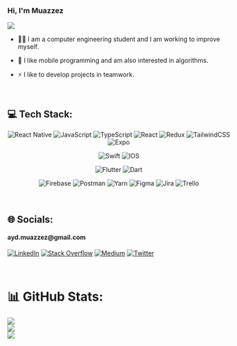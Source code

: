 ### Hi, I'm Muazzez  

  [![](https://visitcount.itsvg.in/api?id=muazzeza&icon=0&color=0)](https://visitcount.itsvg.in)

  
- 👩‍💻  I am a computer engineering student and I am working to improve myself.     
  

- 🎯 I like mobile programming and am also interested in algorithms.  
 
 
-  ⚡  I like to develop projects in teamwork.  


<br/>  
 

## 💻 Tech Stack:
<div align="center">

![React Native](https://img.shields.io/badge/react_native-%2320232a.svg?style=for-the-badge&logo=react&logoColor=%2361DAFB) 
![JavaScript](https://img.shields.io/badge/javascript-%23323330.svg?style=for-the-badge&logo=javascript&logoColor=%23F7DF1E) 
![TypeScript](https://img.shields.io/badge/typescript-%23007ACC.svg?style=for-the-badge&logo=typescript&logoColor=white) 
![React](https://img.shields.io/badge/react-%2320232a.svg?style=for-the-badge&logo=react&logoColor=%2361DAFB) 
![Redux](https://img.shields.io/badge/redux-%23593d88.svg?style=for-the-badge&logo=redux&logoColor=white) 
![TailwindCSS](https://img.shields.io/badge/tailwindcss-%2338B2AC.svg?style=for-the-badge&logo=tailwind-css&logoColor=white) 	
![Expo](https://img.shields.io/badge/expo-1C1E24?style=for-the-badge&logo=expo&logoColor=#D04A37)

![Swift](https://img.shields.io/badge/swift-F54A2A?style=for-the-badge&logo=swift&logoColor=white) 
![IOS](https://img.shields.io/badge/IOS-%2320232a.svg?style=for-the-badge&logo=apple&logoColor=white)

![Flutter](https://img.shields.io/badge/Flutter-%2302569B.svg?style=for-the-badge&logo=Flutter&logoColor=white) 
![Dart](https://img.shields.io/badge/dart-%230175C2.svg?style=for-the-badge&logo=dart&logoColor=white) 

![Firebase](https://img.shields.io/badge/firebase-%23039BE5.svg?style=for-the-badge&logo=firebase)
![Postman](https://img.shields.io/badge/Postman-FF6C37?style=for-the-badge&logo=postman&logoColor=white)
![Yarn](https://img.shields.io/badge/yarn-%232C8EBB.svg?style=for-the-badge&logo=yarn&logoColor=white) 
![Figma](https://img.shields.io/badge/figma-%23F24E1E.svg?style=for-the-badge&logo=figma&logoColor=white) 
![Jira](https://img.shields.io/badge/jira-%230A0FFF.svg?style=for-the-badge&logo=jira&logoColor=white) 
![Trello](https://img.shields.io/badge/Trello-%23026AA7.svg?style=for-the-badge&logo=Trello&logoColor=white) 

</div>



<br/>  

## 🌐 Socials:
<h4>ayd.muazzez@gmail.com</h4>

[![LinkedIn](https://img.shields.io/badge/LinkedIn-%230077B5.svg?logo=linkedin&logoColor=white)](https://linkedin.com/in/muazzezayd) 
[![Stack Overflow](https://img.shields.io/badge/-Stackoverflow-FE7A16?logo=stack-overflow&logoColor=white)](https://stackoverflow.com/users/16593252) 
[![Medium](https://img.shields.io/badge/Medium-12100E?logo=medium&logoColor=white)](https://medium.com/@muazzezaydin) 
[![Twitter](https://img.shields.io/badge/Twitter-%231DA1F2.svg?logo=Twitter&logoColor=white)](https://twitter.com/maazezow) 

<br/>  

# 📊 GitHub Stats:
![](https://github-readme-stats.vercel.app/api?username=muazzeza&theme=holi&hide_border=false&include_all_commits=true&count_private=true)<br/>
![](https://github-readme-streak-stats.herokuapp.com/?user=muazzeza&theme=dark&hide_border=false)<br/>
![](https://github-readme-stats.vercel.app/api/top-langs/?username=muazzeza&theme=holi&hide_border=false&include_all_commits=true&count_private=true&layout=compact)

<!-- Proudly created with GPRM ( https://gprm.itsvg.in ) -->



